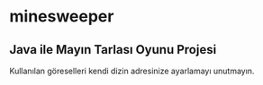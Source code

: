 # minesweeper
## Java ile Mayın Tarlası Oyunu Projesi
Kullanılan göreselleri kendi dizin adresinize ayarlamayı unutmayın.
